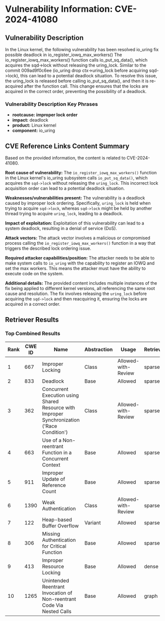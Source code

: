 # Vulnerability Information: CVE-2024-41080

## Vulnerability Description
In the Linux kernel, the following vulnerability has been resolved io_uring fix possible deadlock in io_register_iowq_max_workers() The io_register_iowq_max_workers() function calls io_put_sq_data(), which acquires the sqd->lock without releasing the uring_lock. Similar to the commit 009ad9f0c6ee (io_uring drop ctx->uring_lock before acquiring sqd->lock), this can lead to a potential deadlock situation. To resolve this issue, the uring_lock is released before calling io_put_sq_data(), and then it is re-acquired after the function call. This change ensures that the locks are acquired in the correct order, preventing the possibility of a deadlock.

### Vulnerability Description Key Phrases
- **rootcause:** **improper lock order**
- **impact:** deadlock
- **product:** Linux kernel
- **component:** io_uring

## CVE Reference Links Content Summary
Based on the provided information, the content is related to CVE-2024-41080.

**Root cause of vulnerability:**
The `io_register_iowq_max_workers()` function in the Linux kernel's io_uring subsystem calls `io_put_sq_data()`, which acquires the `sqd->lock` without releasing the `uring_lock`. This incorrect lock acquisition order can lead to a potential deadlock situation.

**Weaknesses/vulnerabilities present:**
The vulnerability is a deadlock caused by improper lock ordering. Specifically, `uring_lock` is held when trying to acquire `sqd->lock`, whereas `sqd->lock` might be held by another thread trying to acquire `uring_lock`, leading to a deadlock.

**Impact of exploitation:**
Exploitation of this vulnerability can lead to a system deadlock, resulting in a denial of service (DoS).

**Attack vectors:**
The attack vector involves a malicious or compromised process calling the `io_register_iowq_max_workers()` function in a way that triggers the described lock ordering issue.

**Required attacker capabilities/position:**
The attacker needs to be able to make system calls to `io_uring` with the capability to register an IOWQ and set the max workers. This means the attacker must have the ability to execute code on the system.

**Additional details:**
The provided content includes multiple instances of the fix being applied to different kernel versions, all referencing the same root cause and resolution. The fix involves releasing the `uring_lock` before acquiring the `sqd->lock` and then reacquiring it, ensuring the locks are acquired in a correct order.

## Retriever Results

### Top Combined Results

| Rank | CWE ID | Name | Abstraction | Usage  | Retrievers | Individual Scores |
|------|--------|------|-------------|-------|------------|-------------------|
| 1 | 667 | Improper Locking | Class | Allowed-with-Review | sparse | 0.588 |
| 2 | 833 | Deadlock | Base | Allowed | sparse | 0.562 |
| 3 | 362 | Concurrent Execution using Shared Resource with Improper Synchronization ('Race Condition') | Class | Allowed-with-Review | sparse | 0.475 |
| 4 | 663 | Use of a Non-reentrant Function in a Concurrent Context | Base | Allowed | sparse | 0.449 |
| 5 | 911 | Improper Update of Reference Count | Base | Allowed | sparse | 0.421 |
| 6 | 1390 | Weak Authentication | Class | Allowed-with-Review | sparse | 0.421 |
| 7 | 122 | Heap-based Buffer Overflow | Variant | Allowed | sparse | 0.420 |
| 8 | 306 | Missing Authentication for Critical Function | Base | Allowed | sparse | 0.416 |
| 9 | 413 | Improper Resource Locking | Base | Allowed | dense | 0.509 |
| 10 | 1265 | Unintended Reentrant Invocation of Non-reentrant Code Via Nested Calls | Base | Allowed | graph | 0.002 |

